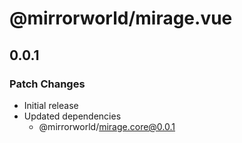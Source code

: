 # @mirrorworld/mirage.vue

## 0.0.1

### Patch Changes

- Initial release
- Updated dependencies
  - @mirrorworld/mirage.core@0.0.1
